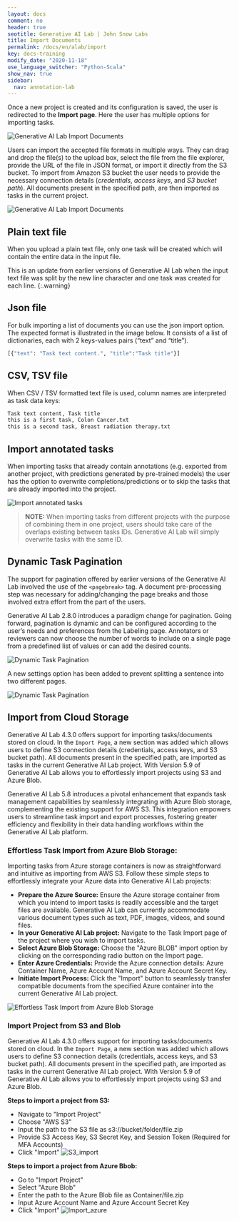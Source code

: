 ```yaml
---
layout: docs
comment: no
header: true
seotitle: Generative AI Lab | John Snow Labs
title: Import Documents
permalink: /docs/en/alab/import
key: docs-training
modify_date: "2020-11-18"
use_language_switcher: "Python-Scala"
show_nav: true
sidebar:
  nav: annotation-lab
---
```


Once a new project is created and its configuration is saved, the user is redirected to the **Import page**. Here the user has multiple options for importing tasks.

![Generative AI Lab Import Documents](/assets/images/annotation_lab/4.2.0/import.png "lit_shadow")

Users can import the accepted file formats in multiple ways. They can drag and drop the file(s) to the upload box, select the file from the file explorer, provide the URL of the file in JSON format, or import it directly from the S3 bucket. To import from Amazon S3 bucket the user needs to provide the necessary connection details (_credentials_, _access keys_, and _S3 bucket path_). All documents present in the specified path, are then imported as tasks in the current project.

![Generative AI Lab Import Documents](https://user-images.githubusercontent.com/46840490/203529045-14df3352-e8c5-4a7d-9f3a-e152c51e6d43.gif "lit_shadow")

## Plain text file

When you upload a plain text file, only one task will be created which will contain the entire data in the input file.

This is an update from earlier versions of Generative AI Lab when the input text file was split by the new line character and one task was created for each line.
{:.warning}

## Json file

For bulk importing a list of documents you can use the json import option. The expected format is illustrated in the image below. It consists of a list of dictionaries, each with 2 keys-values pairs (“text” and “title”).

```bash
[{"text": "Task text content.", "title":"Task title"}]
```

## CSV, TSV file

When CSV / TSV formatted text file is used, column names are interpreted as task data keys:

```bash
Task text content, Task title
this is a first task, Colon Cancer.txt
this is a second task, Breast radiation therapy.txt
```

## Import annotated tasks

When importing tasks that already contain annotations (e.g. exported from another project, with predictions generated by pre-trained models) the user has the option to overwrite completions/predictions or to skip the tasks that are already imported into the project.

![Import annotated tasks](/assets/images/annotation_lab/4.2.0/overwrite.png "lit_shadow")

> **NOTE:** When importing tasks from different projects with the purpose of combining them in one project, users should take care of the overlaps existing between tasks IDs. Generative AI Lab will simply overwrite tasks with the same ID.

## Dynamic Task Pagination

The support for pagination offered by earlier versions of the Generative AI Lab involved the use of the `<pagebreak>` tag. A document pre-processing step was necessary for adding/changing the page breaks and those involved extra effort from the part of the users.

Generative AI Lab 2.8.0 introduces a paradigm change for pagination. Going forward, pagination is dynamic and can be configured according to the user’s needs and preferences from the Labeling page. Annotators or reviewers can now choose the number of words to include on a single page from a predefined list of values or can add the desired counts.

![Dynamic Task Pagination](/assets/images/annotation_lab/4.2.0/pagination.gif "lit_shadow w_80")

A new settings option has been added to prevent splitting a sentence into two different pages.

![Dynamic Task Pagination](/assets/images/annotation_lab/2.8.0/158552636-1b9f8814-5e05-4904-8ab4-401ea476d32e.png "lit_shadow w_60")

## Import from Cloud Storage
Generative AI Lab 4.3.0 offers support for importing tasks/documents stored on cloud. In the `Import Page`, a new section was added which allows users to define S3 connection details (credentials, access keys, and S3 bucket path). All documents present in the specified path, are imported as tasks in the current Generative AI Lab project. With Version 5.9 of Generative AI Lab allows you to effortlessly import projects using S3 and Azure Blob.


Generative AI Lab 5.8 introduces a pivotal enhancement that expands task management capabilities by seamlessly integrating with Azure Blob storage, complementing the existing support for AWS S3. This integration empowers users to streamline task import and export processes, fostering greater efficiency and flexibility in their data handling workflows within the Generative AI Lab platform.

### Effortless Task Import from Azure Blob Storage:

Importing tasks from Azure storage containers is now as straightforward and intuitive as importing from AWS S3. Follow these simple steps to effortlessly integrate your Azure data into Generative AI Lab projects:
- **Prepare the Azure Source:** Ensure the Azure storage container from which you intend to import tasks is readily accessible and the target files are available. Generative AI Lab can currently accommodate various document types such as text, PDF, images, videos, and sound files.
- **In your Generative AI Lab project:** Navigate to the Task Import page of the project where you wish to import tasks.
- **Select Azure Blob Storage:** Choose the "Azure BLOB" import option by clicking on the corresponding radio button on the Import page.
- **Enter Azure Credentials:** Provide the Azure connection details: Azure Container Name, Azure Account Name, and Azure Account Secret Key.
- **Initiate Import Process:**  Click the "Import" button to seamlessly transfer compatible documents from the specified Azure container into the current Generative AI Lab project.

![Effortless Task Import from Azure Blob Storage](/assets/images/annotation_lab/5.8.0/2.gif)

### Import Project from S3 and Blob

Generative AI Lab 4.3.0 offers support for importing tasks/documents stored on cloud. In the `Import Page`, a new section was added which allows users to define S3 connection details (credentials, access keys, and S3 bucket path). All documents present in the specified path, are imported as tasks in the current Generative AI Lab project. With Version 5.9 of Generative AI Lab allows you to effortlessly import projects using S3 and Azure Blob.

**Steps to import a project from S3:**
- Navigate to "Import Project"
- Choose "AWS S3"
- Input the path to the S3 file as s3://bucket/folder/file.zip
- Provide S3 Access Key, S3 Secret Key, and Session Token (Required for MFA Accounts)
- Click "Import"
  ![S3_import](/assets/images/annotation_lab/5.9.0/15.gif)


**Steps to import a project from Azure Bbob:**
- Go to "Import Project"
- Select "Azure Blob"
- Enter the path to the Azure Blob file as Container/file.zip
- Input Azure Account Name and Azure Account Secret Key
- Click "Import"
  ![Import_azure](/assets/images/annotation_lab/5.9.0/16.gif)

